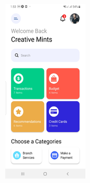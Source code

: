 

<img src="https://github.com/chiranjibi7/React-Native-UI/blob/third-ui/Screenshot/ui-3.jpg" height="563px" width="258px"/>